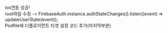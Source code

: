 ios연동 성공!
<br>
root파일 수정 ->     FirebaseAuth.instance.authStateChanges().listen((event) => updateUserState(event));
<br>
Podfile에 디플로이먼트 타겟 설정 코드 추가(마지막부분)
